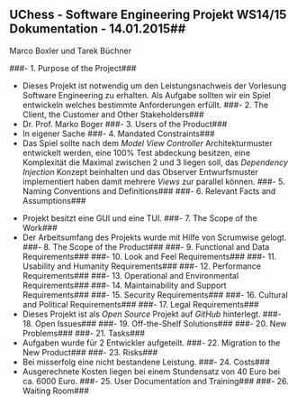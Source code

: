 ## UChess - Software Engineering Projekt WS14/15 Dokumentation - 14.01.2015##
Marco Boxler und Tarek Büchner


###- 1. Purpose of the Project###
* Dieses Projekt ist notwendig um den Leistungsnachweis der Vorlesung Software Engineering zu erhalten. Als Aufgabe sollten wir ein Spiel entwickeln welches bestimmte Anforderungen erfüllt.
###- 2. The Client, the Customer and Other Stakeholders###
* Dr. Prof. Marko Boger
###- 3. Users of the Product###
* In eigener Sache
###- 4. Mandated Constraints###
* Das Spiel sollte nach dem *Model View Controller* Architekturmuster entwickelt werden, eine 100% Test abdeckung besitzen, eine Komplexität die Maximal zwischen 2 und 3 liegen soll, das *Dependency Injection* Konzept beinhalten und das Observer Entwurfsmuster implementiert haben damit mehrere *Views* zur parallel können.
###- 5. Naming Conventions and Definitions###
###- 6. Relevant Facts and Assumptions###
- Projekt besitzt eine GUI und eine TUI.
###- 7. The Scope of the Work###
- Der Arbeitsumfang des Projekts wurde mit Hilfe von Scrumwise gelogt.
###- 8. The Scope of the Product###
###- 9. Functional and Data Requirements###
###- 10. Look and Feel Requirements###
###- 11. Usability and Humanity Requirements###
###- 12. Performance Requirements###
###- 13. Operational and Environmental Requirements###
###- 14. Maintainability and Support Requirements###
###- 15. Security Requirements###
###- 16. Cultural and Political Requirements###
###- 17. Legal Requirements###
- Dieses Projekt ist als *Open Source* Projekt auf *GitHub* hinterlegt.
###- 18. Open Issues###
###- 19. Off-the-Shelf Solutions###
###- 20. New Problems###
###- 21. Tasks###
- Aufgaben wurde für 2 Entwickler aufgeteilt.
###- 22. Migration to the New Product###
###- 23. Risks###
- Bei misserfolg eine nicht bestandene Leistung.
###- 24. Costs###
- Ausgerechnete Kosten liegen bei einem Stundensatz von 40 Euro bei ca. 6000 Euro.
###- 25. User Documentation and Training###
###- 26. Waiting Room###
